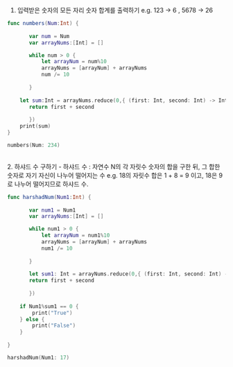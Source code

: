 1. 입력받은 숫자의 모든 자리 숫자 합계를 출력하기
e.g.  123 -> 6 ,  5678 -> 26


```swift
func numbers(Num:Int) {
       
       var num = Num
       var arrayNums:[Int] = []

       while num > 0 {
           let arrayNum = num%10
           arrayNums = [arrayNum] + arrayNums
           num /= 10
         
       }
       
    let sum:Int = arrayNums.reduce(0,{ (first: Int, second: Int) -> Int in
       return first + second
       
       })
    print(sum)
}

numbers(Num: 234)
```
       
</br>
2. 하샤드 수 구하기
- 하샤드 수 : 자연수 N의 각 자릿수 숫자의 합을 구한 뒤, 그 합한 숫자로 자기 자신이 나누어 떨어지는 수
e.g. 18의 자릿수 합은 1 + 8 = 9 이고, 18은 9로 나누어 떨어지므로 하샤드 수.



```swift
func harshadNum(Num1:Int) {
       
       var num1 = Num1
       var arrayNums:[Int] = []

       while num1 > 0 {
           let arrayNum = num1%10
           arrayNums = [arrayNum] + arrayNums
           num1 /= 10
         
       }
       
       let sum1: Int = arrayNums.reduce(0,{ (first: Int, second: Int) -> Int in
       return first + second
       
       })
    
    if Num1%sum1 == 0 {
        print("True")
    } else {
        print("False")
    }
    
}

harshadNum(Num1: 17)
```